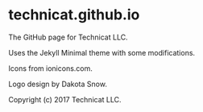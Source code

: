 # technicat.github.io

The GitHub page for Technicat LLC.

Uses the Jekyll Minimal theme with some modifications.

Icons from ionicons.com.

Logo design by Dakota Snow.

Copyright (c) 2017 Technicat LLC.





